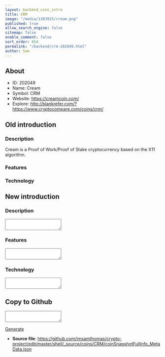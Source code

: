 ```yaml
---
layout: backend_coin_intro
title: CRM
image: "/media/1383915/cream.png"
published: true
allow_search_engine: false
sitemap: false
enable_comment: false
sort_order: 654
permalink: "/backend/crm-202049.html"
author: Sam
---
```


## About

- ID: 202049
- Name: Cream
- Symbol: CRM
- Website: https://creamcoin.com/
- Explore: http://blankrefer.com/?https://www.cryptocompare.com/coins/crm/


## Old introduction

### Description

<p>Cream is a Proof of Work/Proof of Stake cryptocurrency based on the X11 algorithm.</p>

### Features


### Technology




## New introduction


### Description
<textarea id="meta_description" name="description"></textarea>

### Features
<textarea id="meta_features" name="features"></textarea>

### Technology
<textarea id="meta_technology" name="technology"></textarea>


## Copy to Github

<textarea id="coinsnapshotfullinfo_metadata"></textarea>

<a href="#gen" onclick="generateMetaDatJson()">Generate</a>

- **Source file**: <a href="https://github.com/imsamthomas/crypto-project/edit/master/shell/_source/coins/CRM/coinSnapshotFullInfo_MetaData.json">https://github.com/imsamthomas/crypto-project/edit/master/shell/_source/coins/CRM/coinSnapshotFullInfo_MetaData.json</a>

